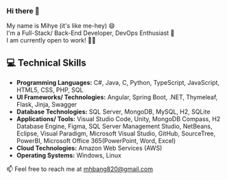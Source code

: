 ### Hi there 👋
My name is Mihye (it's like me-hey) 😄  
I'm a Full-Stack/ Back-End Developer, DevOps Enthusiast 🌱  
I am currently open to work! 👩‍💻

## 💻 Technical Skills
- **Programming Languages:** C#, Java, C, Python, TypeScript, JavaScript, HTML5, CSS, PHP, SQL
- **UI Frameworks/ Technologies:** Angular, Spring Boot, .NET, Thymeleaf, Flask, Jinja, Swagger
- **Database Technologies:** SQL Server, MongoDB, MySQL, H2, SQLite
- **Applications/ Tools:** Visual Studio Code, Unity, MongoDB Compass, H2 Database Engine, Figma, SQL Server Management Studio, NetBeans, Eclipse, Visual Paradigm, Microsoft Visual Studio, GitHub, SourceTree, PowerBI, Microsoft Office 365(PowerPoint, Word, Excel)
- **Cloud Technologies:** Amazon Web Services (AWS)
- **Operating Systems:** Windows, Linux


📫 Feel free to reach me at mhbang820@gmail.com
